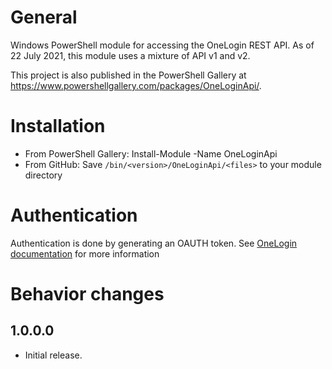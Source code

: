 # General
Windows PowerShell module for accessing the OneLogin REST API. As of 22 July 2021, this module uses a mixture of API v1 and v2.

This project is also published in the PowerShell Gallery at https://www.powershellgallery.com/packages/OneLoginApi/.

# Installation
- From PowerShell Gallery: Install-Module -Name OneLoginApi
- From GitHub: Save `/bin/<version>/OneLoginApi/<files>` to your module directory

# Authentication 
Authentication is done by generating an OAUTH token. See [OneLogin documentation](https://developers.onelogin.com/api-docs/1/getting-started/working-with-api-credentials) for more information

# Behavior changes
## 1.0.0.0
- Initial release.

